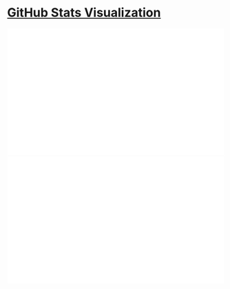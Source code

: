 # [GitHub Stats Visualization](https://github.com/Lyzard-NS/Lyzard-NS)

<a href="https://github.com/Lyzard-NS/Lyzard-NS">

![](https://github.com/Lyzard-NS/Lyzard-NS/blob/master/generated/overview.svg)
![](https://github.com/Lyzard-NS/Lyzard-NS/blob/master/generated/languages.svg)

